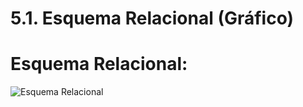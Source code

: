 # 5.1. Esquema Relacional (Gráfico)

# Esquema Relacional: 

![Esquema Relacional](https://github.com/fiis-bd251/bd251-grupo4/blob/main/imagenes/relacional_final.png)